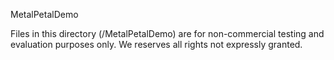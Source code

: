 MetalPetalDemo

Files in this directory (/MetalPetalDemo) are for non-commercial testing and evaluation purposes only. We reserves all rights not expressly granted.
